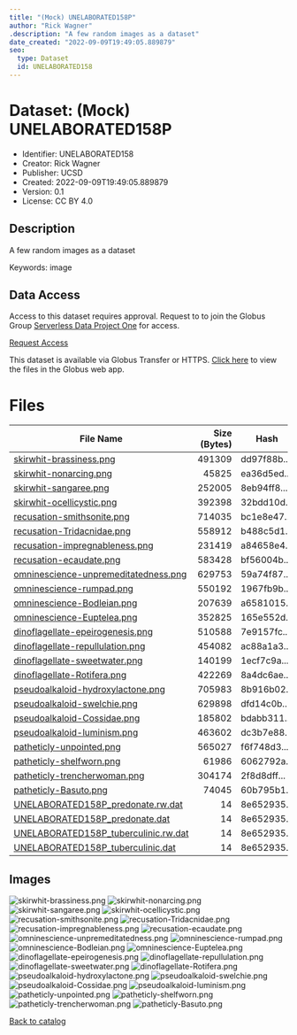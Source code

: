 ```yaml
---
title: "(Mock) UNELABORATED158P"
author: "Rick Wagner"
.description: "A few random images as a dataset"
date_created: "2022-09-09T19:49:05.889879"
seo:
  type: Dataset
  id: UNELABORATED158
---
```

# Dataset: (Mock) UNELABORATED158P
- Identifier: UNELABORATED158
- Creator: Rick Wagner
- Publisher: UCSD
- Created: 2022-09-09T19:49:05.889879
- Version: 0.1
- License: CC BY 4.0
## Description
A few random images as a dataset

Keywords: image
## Data Access
Access to this dataset requires approval. Request to to join the Globus Group [Serverless Data Project One](cf9d1f5b-3496-11ed-b941-972795fc9504) for access.

[Request Access](https://app.globus.org/groups/cf9d1f5b-3496-11ed-b941-972795fc9504/join)

This dataset is available via Globus Transfer or HTTPS.
[Click here](https://app.globus.org/file-manager?origin_id=6528bad5-bc02-497d-8a4f-a38547d0e72a&origin_path=/serverless/restricted/UNELABORATED158/) to view the files in the Globus web app.
# Files
|                                                                          File Name                                                                           |Size (Bytes)|   Hash    |
|--------------------------------------------------------------------------------------------------------------------------------------------------------------|-----------:|-----------|
|[skirwhit-brassiness.png](https://g-b0978f.0ed28.75bc.data.globus.org/serverless/restricted/UNELABORATED158/skirwhit-brassiness.png)                          |      491309|dd97f88b...|
|[skirwhit-nonarcing.png](https://g-b0978f.0ed28.75bc.data.globus.org/serverless/restricted/UNELABORATED158/skirwhit-nonarcing.png)                            |       45825|ea36d5ed...|
|[skirwhit-sangaree.png](https://g-b0978f.0ed28.75bc.data.globus.org/serverless/restricted/UNELABORATED158/skirwhit-sangaree.png)                              |      252005|8eb94ff8...|
|[skirwhit-ocellicystic.png](https://g-b0978f.0ed28.75bc.data.globus.org/serverless/restricted/UNELABORATED158/skirwhit-ocellicystic.png)                      |      392398|32bdd10d...|
|[recusation-smithsonite.png](https://g-b0978f.0ed28.75bc.data.globus.org/serverless/restricted/UNELABORATED158/recusation-smithsonite.png)                    |      714035|bc1e8e47...|
|[recusation-Tridacnidae.png](https://g-b0978f.0ed28.75bc.data.globus.org/serverless/restricted/UNELABORATED158/recusation-Tridacnidae.png)                    |      558912|b488c5d1...|
|[recusation-impregnableness.png](https://g-b0978f.0ed28.75bc.data.globus.org/serverless/restricted/UNELABORATED158/recusation-impregnableness.png)            |      231419|a84658e4...|
|[recusation-ecaudate.png](https://g-b0978f.0ed28.75bc.data.globus.org/serverless/restricted/UNELABORATED158/recusation-ecaudate.png)                          |      583428|bf56004b...|
|[omninescience-unpremeditatedness.png](https://g-b0978f.0ed28.75bc.data.globus.org/serverless/restricted/UNELABORATED158/omninescience-unpremeditatedness.png)|      629753|59a74f87...|
|[omninescience-rumpad.png](https://g-b0978f.0ed28.75bc.data.globus.org/serverless/restricted/UNELABORATED158/omninescience-rumpad.png)                        |      550192|1967fb9b...|
|[omninescience-Bodleian.png](https://g-b0978f.0ed28.75bc.data.globus.org/serverless/restricted/UNELABORATED158/omninescience-Bodleian.png)                    |      207639|a6581015...|
|[omninescience-Euptelea.png](https://g-b0978f.0ed28.75bc.data.globus.org/serverless/restricted/UNELABORATED158/omninescience-Euptelea.png)                    |      352825|165e552d...|
|[dinoflagellate-epeirogenesis.png](https://g-b0978f.0ed28.75bc.data.globus.org/serverless/restricted/UNELABORATED158/dinoflagellate-epeirogenesis.png)        |      510588|7e9157fc...|
|[dinoflagellate-repullulation.png](https://g-b0978f.0ed28.75bc.data.globus.org/serverless/restricted/UNELABORATED158/dinoflagellate-repullulation.png)        |      454082|ac88a1a3...|
|[dinoflagellate-sweetwater.png](https://g-b0978f.0ed28.75bc.data.globus.org/serverless/restricted/UNELABORATED158/dinoflagellate-sweetwater.png)              |      140199|1ecf7c9a...|
|[dinoflagellate-Rotifera.png](https://g-b0978f.0ed28.75bc.data.globus.org/serverless/restricted/UNELABORATED158/dinoflagellate-Rotifera.png)                  |      422269|8a4dc6ae...|
|[pseudoalkaloid-hydroxylactone.png](https://g-b0978f.0ed28.75bc.data.globus.org/serverless/restricted/UNELABORATED158/pseudoalkaloid-hydroxylactone.png)      |      705983|8b916b02...|
|[pseudoalkaloid-swelchie.png](https://g-b0978f.0ed28.75bc.data.globus.org/serverless/restricted/UNELABORATED158/pseudoalkaloid-swelchie.png)                  |      629898|dfd14c0b...|
|[pseudoalkaloid-Cossidae.png](https://g-b0978f.0ed28.75bc.data.globus.org/serverless/restricted/UNELABORATED158/pseudoalkaloid-Cossidae.png)                  |      185802|bdabb311...|
|[pseudoalkaloid-luminism.png](https://g-b0978f.0ed28.75bc.data.globus.org/serverless/restricted/UNELABORATED158/pseudoalkaloid-luminism.png)                  |      463602|dc3b7e88...|
|[patheticly-unpointed.png](https://g-b0978f.0ed28.75bc.data.globus.org/serverless/restricted/UNELABORATED158/patheticly-unpointed.png)                        |      565027|f6f748d3...|
|[patheticly-shelfworn.png](https://g-b0978f.0ed28.75bc.data.globus.org/serverless/restricted/UNELABORATED158/patheticly-shelfworn.png)                        |       61986|6062792a...|
|[patheticly-trencherwoman.png](https://g-b0978f.0ed28.75bc.data.globus.org/serverless/restricted/UNELABORATED158/patheticly-trencherwoman.png)                |      304174|2f8d8dff...|
|[patheticly-Basuto.png](https://g-b0978f.0ed28.75bc.data.globus.org/serverless/restricted/UNELABORATED158/patheticly-Basuto.png)                              |       74045|60b795b1...|
|[UNELABORATED158P_predonate.rw.dat](https://g-b0978f.0ed28.75bc.data.globus.org/serverless/restricted/UNELABORATED158/UNELABORATED158P_predonate.rw.dat)      |          14|8e652935...|
|[UNELABORATED158P_predonate.dat](https://g-b0978f.0ed28.75bc.data.globus.org/serverless/restricted/UNELABORATED158/UNELABORATED158P_predonate.dat)            |          14|8e652935...|
|[UNELABORATED158P_tuberculinic.rw.dat](https://g-b0978f.0ed28.75bc.data.globus.org/serverless/restricted/UNELABORATED158/UNELABORATED158P_tuberculinic.rw.dat)|          14|8e652935...|
|[UNELABORATED158P_tuberculinic.dat](https://g-b0978f.0ed28.75bc.data.globus.org/serverless/restricted/UNELABORATED158/UNELABORATED158P_tuberculinic.dat)      |          14|8e652935...|
## Images
![skirwhit-brassiness.png](https://g-b0978f.0ed28.75bc.data.globus.org/serverless/restricted/UNELABORATED158/skirwhit-brassiness.png) ![skirwhit-nonarcing.png](https://g-b0978f.0ed28.75bc.data.globus.org/serverless/restricted/UNELABORATED158/skirwhit-nonarcing.png) ![skirwhit-sangaree.png](https://g-b0978f.0ed28.75bc.data.globus.org/serverless/restricted/UNELABORATED158/skirwhit-sangaree.png) ![skirwhit-ocellicystic.png](https://g-b0978f.0ed28.75bc.data.globus.org/serverless/restricted/UNELABORATED158/skirwhit-ocellicystic.png) ![recusation-smithsonite.png](https://g-b0978f.0ed28.75bc.data.globus.org/serverless/restricted/UNELABORATED158/recusation-smithsonite.png) ![recusation-Tridacnidae.png](https://g-b0978f.0ed28.75bc.data.globus.org/serverless/restricted/UNELABORATED158/recusation-Tridacnidae.png) ![recusation-impregnableness.png](https://g-b0978f.0ed28.75bc.data.globus.org/serverless/restricted/UNELABORATED158/recusation-impregnableness.png) ![recusation-ecaudate.png](https://g-b0978f.0ed28.75bc.data.globus.org/serverless/restricted/UNELABORATED158/recusation-ecaudate.png) ![omninescience-unpremeditatedness.png](https://g-b0978f.0ed28.75bc.data.globus.org/serverless/restricted/UNELABORATED158/omninescience-unpremeditatedness.png) ![omninescience-rumpad.png](https://g-b0978f.0ed28.75bc.data.globus.org/serverless/restricted/UNELABORATED158/omninescience-rumpad.png) ![omninescience-Bodleian.png](https://g-b0978f.0ed28.75bc.data.globus.org/serverless/restricted/UNELABORATED158/omninescience-Bodleian.png) ![omninescience-Euptelea.png](https://g-b0978f.0ed28.75bc.data.globus.org/serverless/restricted/UNELABORATED158/omninescience-Euptelea.png) ![dinoflagellate-epeirogenesis.png](https://g-b0978f.0ed28.75bc.data.globus.org/serverless/restricted/UNELABORATED158/dinoflagellate-epeirogenesis.png) ![dinoflagellate-repullulation.png](https://g-b0978f.0ed28.75bc.data.globus.org/serverless/restricted/UNELABORATED158/dinoflagellate-repullulation.png) ![dinoflagellate-sweetwater.png](https://g-b0978f.0ed28.75bc.data.globus.org/serverless/restricted/UNELABORATED158/dinoflagellate-sweetwater.png) ![dinoflagellate-Rotifera.png](https://g-b0978f.0ed28.75bc.data.globus.org/serverless/restricted/UNELABORATED158/dinoflagellate-Rotifera.png) ![pseudoalkaloid-hydroxylactone.png](https://g-b0978f.0ed28.75bc.data.globus.org/serverless/restricted/UNELABORATED158/pseudoalkaloid-hydroxylactone.png) ![pseudoalkaloid-swelchie.png](https://g-b0978f.0ed28.75bc.data.globus.org/serverless/restricted/UNELABORATED158/pseudoalkaloid-swelchie.png) ![pseudoalkaloid-Cossidae.png](https://g-b0978f.0ed28.75bc.data.globus.org/serverless/restricted/UNELABORATED158/pseudoalkaloid-Cossidae.png) ![pseudoalkaloid-luminism.png](https://g-b0978f.0ed28.75bc.data.globus.org/serverless/restricted/UNELABORATED158/pseudoalkaloid-luminism.png) ![patheticly-unpointed.png](https://g-b0978f.0ed28.75bc.data.globus.org/serverless/restricted/UNELABORATED158/patheticly-unpointed.png) ![patheticly-shelfworn.png](https://g-b0978f.0ed28.75bc.data.globus.org/serverless/restricted/UNELABORATED158/patheticly-shelfworn.png) ![patheticly-trencherwoman.png](https://g-b0978f.0ed28.75bc.data.globus.org/serverless/restricted/UNELABORATED158/patheticly-trencherwoman.png) ![patheticly-Basuto.png](https://g-b0978f.0ed28.75bc.data.globus.org/serverless/restricted/UNELABORATED158/patheticly-Basuto.png) 

[Back to catalog](../)


